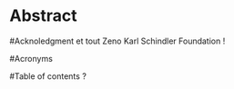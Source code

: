 # Abstract


#Acknoledgment et tout
Zeno Karl Schindler Foundation !

#Acronyms

#Table of contents ?